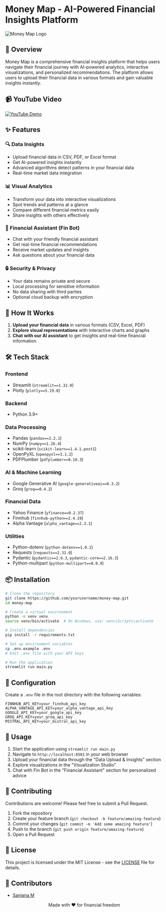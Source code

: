 # Money Map - AI-Powered Financial Insights Platform

![Money Map Logo](https://img.pikbest.com/wp/202408/stock-market-trend-3d-render-of-an-upward-trending-graph-with-growth-coins-and-investing-icon_9747276.jpg!w700wp)

## 🌟 Overview

Money Map is a comprehensive financial insights platform that helps users navigate their financial journey with AI-powered analytics, interactive visualizations, and personalized recommendations. The platform allows users to upload their financial data in various formats and gain valuable insights instantly.

## 📹 YouTube Video

[![YouTube Demo](https://img.shields.io/badge/YouTube-Watch%20Demo-red?style=for-the-badge&logo=youtube)](https://www.youtube.com/shorts/hAp24Rc1tAE)

## ✨ Features

### 🔍 Data Insights
- Upload financial data in CSV, PDF, or Excel format
- Get AI-powered insights instantly
- Advanced algorithms detect patterns in your financial data
- Real-time market data integration

### 📊 Visual Analytics
- Transform your data into interactive visualizations
- Spot trends and patterns at a glance
- Compare different financial metrics easily
- Share insights with others effectively

### 💬 Financial Assistant (Fin Bot)
- Chat with your friendly financial assistant
- Get real-time financial recommendations
- Receive market updates and insights
- Ask questions about your financial data

### 🔒 Security & Privacy
- Your data remains private and secure
- Local processing for sensitive information
- No data sharing with third parties
- Optional cloud backup with encryption

## 🚀 How It Works

1. **Upload your financial data** in various formats (CSV, Excel, PDF)
2. **Explore visual representations** with interactive charts and graphs
3. **Chat with our AI assistant** to get insights and real-time financial information

## 🛠️ Tech Stack

### Frontend
- Streamlit (`streamlit==1.32.0`)
- Plotly (`plotly==5.19.0`)

### Backend
- Python 3.9+

### Data Processing
- Pandas (`pandas==2.2.1`)
- NumPy (`numpy==1.26.4`)
- scikit-learn (`scikit-learn==1.4.1.post1`)
- OpenPyXL (`openpyxl==3.1.2`)
- PDFPlumber (`pdfplumber==0.10.3`)

### AI & Machine Learning
- Google Generative AI (`google-generativeai==0.3.2`)
- Groq (`groq==0.4.2`)

### Financial Data
- Yahoo Finance (`yfinance==0.2.37`)
- Finnhub (`finnhub-python==2.4.19`)
- Alpha Vantage (`alpha_vantage==2.3.1`)

### Utilities
- Python-dotenv (`python-dotenv==1.0.1`)
- Requests (`requests==2.31.0`)
- Pydantic (`pydantic==2.6.3`, `pydantic-core==2.16.3`)
- Python-multipart (`python-multipart==0.0.9`)

## 📦 Installation

```bash
# Clone the repository
git clone https://github.com/yourusername/money-map.git
cd money-map

# Create a virtual environment
python -m venv venv
source venv/bin/activate  # On Windows, use: venv\Scripts\activate

# Install dependencies
pip install -r requirements.txt

# Set up environment variables
cp .env.example .env
# Edit .env file with your API keys

# Run the application
streamlit run main.py 
```

## 🔧 Configuration

Create a `.env` file in the root directory with the following variables:

```
FINNHUB_API_KEY=your_finnhub_api_key
ALPHA_VANTAGE_API_KEY=your_alpha_vantage_api_key
GOOGLE_API_KEY=your_google_api_key
GROQ_API_KEY=your_groq_api_key
MISTRAL_API_KEY=your_mistral_api_key
```

## 📝 Usage

1. Start the application using `streamlit run main.py`
2. Navigate to `http://localhost:8501` in your web browser
3. Upload your financial data through the "Data Upload & Insights" section
4. Explore visualizations in the "Visualization Studio"
5. Chat with Fin Bot in the "Financial Assistant" section for personalized advice

## 🤝 Contributing

Contributions are welcome! Please feel free to submit a Pull Request.

1. Fork the repository
2. Create your feature branch (`git checkout -b feature/amazing-feature`)
3. Commit your changes (`git commit -m 'Add some amazing feature'`)
4. Push to the branch (`git push origin feature/amazing-feature`)
5. Open a Pull Request

## 📄 License

This project is licensed under the MIT License - see the [LICENSE](LICENSE) file for details.

## 👥 Contributors

- [Sanjana M](https://github.com/Sanjana-m55)


<p align="center">Made with ❤️ for financial freedom</p>
